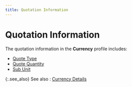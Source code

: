 ```yaml
---
title: Quotation Information
---
```


# Quotation Information


The quotation information in the **Currency** profile includes:

- [Quote Type]({{site.sc_baseurl}}/options/multicurrency/setup/defining/details/quotation-information/quote_type.html)
- [Quote Quantity]({{site.sc_baseurl}}/options/multicurrency/setup/defining/details/quotation-information/quote_quantity.html)
- [Sub Unit]({{site.sc_baseurl}}/options/multicurrency/setup/defining/details/quotation-information/sub_unit.html)



{:.see_also}
See also
: [Currency Details]({{site.sc_baseurl}}/misc/currency_details.html)
